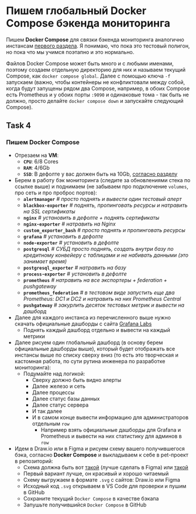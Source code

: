 # Пишем глобальный Docker Compose бэкенда мониторинга

Пишем **Docker Compose** для связки бэкенда мониторинга аналогично инстансам [первого раздела](https://github.com/lamjob1993/linux-monitoring/tree/main/tasks). Я понимаю, что пока это тестовый полигон, но пока что мы учимся поэтапно и это нормально.

Файлов Docker Compose может быть много и с любыми именами, поэтому создаем отдельную директорию для них и называем текущий Compose, как `docker compose global`. Далее с помощью ключа `-f` запускаем (важно, чтобы контейнеры не конфликтовали между собой, когда будут запущены рядом два Compose, например, в обоих Compose есть Prometheus и у обоих порты `:9090` и одинаковые тома - так быть не должно, просто делайте `docker compose down` и запускайте следующий Compose). 

## Task 4

### Пишем **Docker Compose**
- Отрезаем на **VM**:
  - **`CPU`**: 6/8 Cores
  - **`RAM`**: 4/6Gb
  - **`SSD`**: В дефолте у вас должен быть на 10Gb, [согласно разделу](https://github.com/lamjob1993/linux-monitoring/tree/main/tasks/linux_install)
- Берем в работу бэк мониторинга (следите за обновлениями стека по ссылке выше) и поднимаем (не забываем про подключение `volumes`, про сеть и про проброс портов):
  - **`alertmanager`** _# просто поднять и вывести один тестовый алерт_
  - **`blackbox-exporter`** _# поднять, пропинговать ресурсы и натравить на SSL сертификаты_
  - **`nginx`** _# установить в дефолте + поднять сертификаты_
  - **`nginx-exporter`** _# натравить на Nginx_
  - **`custom_exporter_bash`** _# просто поднять и пропинговать ресурсы_
  - **`grafana`** _# установить в дефолте_
  - **`node-exporter`** _# установить в дефолте_
  - **`postgresql`** _# СУБД просто поднять, создать внутри базу по кредитному конвейеру с таблицами и не набивать данными (это занимает время)_
  - **`postgresql_exporter`** _# натравить на базу_
  - **`process-exporter`** _# установить в дефолте_
  - **`prometheus`** _# натравить на все экспортеры + federation + pushgateway_
  - **`prometheus_federation`** _# в тестовом виде запустить еще два Prometheus: DC1 и DC2 и натравить на них Prometheus Central_
  - **`pushgateway`** _# закурлить десяток тестовых метрик и вывести на дашборд_
- Далее для каждого инстанса из перечисленного выше нужно скачать официальные дашборды с сайта [Grafana Labs](https://grafana.com/grafana/dashboards/)
  - Поднять каждый дашборд отдельно и вывести на каждый метрики
- Далее рисуем один глобальный дашборд (в основу берем официальные дашборды выше), который будет отображать все инстансы выше по списку сверху вниз (то есть это творческая и кастомная работа, по сути рутина инженера по разработке мониторинга):
  - Подумайте над логикой:
    - Сверху должно быть видно алерты
    - Далее железо и сеть
    - Далее процессы
    - Далее статус базы данных
    - Далее статус сервера
    - И так далее
    - И в самом конце вывести информацию для администраторов отдельным `row`
      - Например взять официальные дашборды для Grafana и Prometheus и вывести на них статистику для админов в `row`
- Идем в Draw.io или в Figma и рисуем схему вашего получившегося бэка, согласно **Docker Compose** и выкладываем к себе в pet-проект в репозиторий:
  - Схема должна быть вот [такой](https://miro.com/app/board/uXjVIMhc1ds=/) (лучше сделать в Figma) или [такой](https://github.com/lamjob1993/linux-monitoring/blob/main/tasks/prometheus/beginning/1.%20%D0%92%D0%B2%D0%B5%D0%B4%D0%B5%D0%BD%D0%B8%D0%B5%20(%D0%9E%D1%81%D0%BD%D0%BE%D0%B2%D1%8B%20Prometheus).md#%D1%81%D1%85%D0%B5%D0%BC%D0%B0-%D1%80%D0%B0%D0%B1%D0%BE%D1%82%D1%8B-prometheus)
  - Первый вариант лучше, он красивый и хорошо читаемый
  - Схему выгружаем в формате `.svg` с сайтов: Draw.io или Figma
  - Исходный код `.svg` открываем в VS Code для проверки и пушим в GitHub
  - Сохраните текущий `Docker Compose` в качестве бэкапа
  - Запушьте получившийся `Docker Compose` в GitHub
